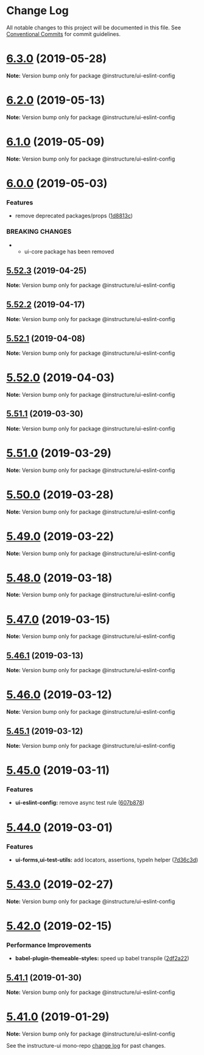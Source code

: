 # Change Log

All notable changes to this project will be documented in this file.
See [Conventional Commits](https://conventionalcommits.org) for commit guidelines.

# [6.3.0](https://github.com/instructure/instructure-ui/compare/v6.2.0...v6.3.0) (2019-05-28)

**Note:** Version bump only for package @instructure/ui-eslint-config





# [6.2.0](https://github.com/instructure/instructure-ui/compare/v6.1.0...v6.2.0) (2019-05-13)

**Note:** Version bump only for package @instructure/ui-eslint-config





# [6.1.0](https://github.com/instructure/instructure-ui/compare/v6.0.0...v6.1.0) (2019-05-09)

**Note:** Version bump only for package @instructure/ui-eslint-config





# [6.0.0](https://github.com/instructure/instructure-ui/compare/v5.52.3...v6.0.0) (2019-05-03)


### Features

* remove deprecated packages/props ([1d8813c](https://github.com/instructure/instructure-ui/commit/1d8813c))


### BREAKING CHANGES

* - ui-core package has been removed



## [5.52.3](https://github.com/instructure/instructure-ui/compare/v5.52.2...v5.52.3) (2019-04-25)

**Note:** Version bump only for package @instructure/ui-eslint-config





## [5.52.2](https://github.com/instructure/instructure-ui/compare/v5.52.1...v5.52.2) (2019-04-17)

**Note:** Version bump only for package @instructure/ui-eslint-config





## [5.52.1](https://github.com/instructure/instructure-ui/compare/v5.52.0...v5.52.1) (2019-04-08)

**Note:** Version bump only for package @instructure/ui-eslint-config





# [5.52.0](https://github.com/instructure/instructure-ui/compare/v5.51.1...v5.52.0) (2019-04-03)

**Note:** Version bump only for package @instructure/ui-eslint-config





## [5.51.1](https://github.com/instructure/instructure-ui/compare/v5.51.0...v5.51.1) (2019-03-30)

**Note:** Version bump only for package @instructure/ui-eslint-config





# [5.51.0](https://github.com/instructure/instructure-ui/compare/v5.50.0...v5.51.0) (2019-03-29)

**Note:** Version bump only for package @instructure/ui-eslint-config





# [5.50.0](https://github.com/instructure/instructure-ui/compare/v5.49.0...v5.50.0) (2019-03-28)

**Note:** Version bump only for package @instructure/ui-eslint-config





# [5.49.0](https://github.com/instructure/instructure-ui/compare/v5.48.0...v5.49.0) (2019-03-22)

**Note:** Version bump only for package @instructure/ui-eslint-config





# [5.48.0](https://github.com/instructure/instructure-ui/compare/v5.47.0...v5.48.0) (2019-03-18)

**Note:** Version bump only for package @instructure/ui-eslint-config





# [5.47.0](https://github.com/instructure/instructure-ui/compare/v5.46.1...v5.47.0) (2019-03-15)

**Note:** Version bump only for package @instructure/ui-eslint-config





## [5.46.1](https://github.com/instructure/instructure-ui/compare/v5.46.0...v5.46.1) (2019-03-13)

**Note:** Version bump only for package @instructure/ui-eslint-config





# [5.46.0](https://github.com/instructure/instructure-ui/compare/v5.45.1...v5.46.0) (2019-03-12)

**Note:** Version bump only for package @instructure/ui-eslint-config





## [5.45.1](https://github.com/instructure/instructure-ui/compare/v5.45.0...v5.45.1) (2019-03-12)

**Note:** Version bump only for package @instructure/ui-eslint-config





# [5.45.0](https://github.com/instructure/instructure-ui/compare/v5.44.0...v5.45.0) (2019-03-11)


### Features

* **ui-eslint-config:** remove async test rule ([607b878](https://github.com/instructure/instructure-ui/commit/607b878))





# [5.44.0](https://github.com/instructure/instructure-ui/compare/v5.43.0...v5.44.0) (2019-03-01)


### Features

* **ui-forms,ui-test-utils:** add locators, assertions, typeIn helper ([7d36c3d](https://github.com/instructure/instructure-ui/commit/7d36c3d))





# [5.43.0](https://github.com/instructure/instructure-ui/compare/v5.42.0...v5.43.0) (2019-02-27)

**Note:** Version bump only for package @instructure/ui-eslint-config





<a name="5.42.0"></a>
# [5.42.0](https://github.com/instructure/instructure-ui/compare/v5.41.1...v5.42.0) (2019-02-15)


### Performance Improvements

* **babel-plugin-themeable-styles:** speed up babel transpile ([2df2a22](https://github.com/instructure/instructure-ui/commit/2df2a22))





<a name="5.41.1"></a>
## [5.41.1](https://github.com/instructure/instructure-ui/compare/v5.41.0...v5.41.1) (2019-01-30)

**Note:** Version bump only for package @instructure/ui-eslint-config





<a name="5.41.0"></a>
# [5.41.0](https://github.com/instructure/instructure-ui/compare/v5.40.0...v5.41.0) (2019-01-29)

**Note:** Version bump only for package @instructure/ui-eslint-config





See the instructure-ui mono-repo [change log](#CHANGELOG) for past changes.
